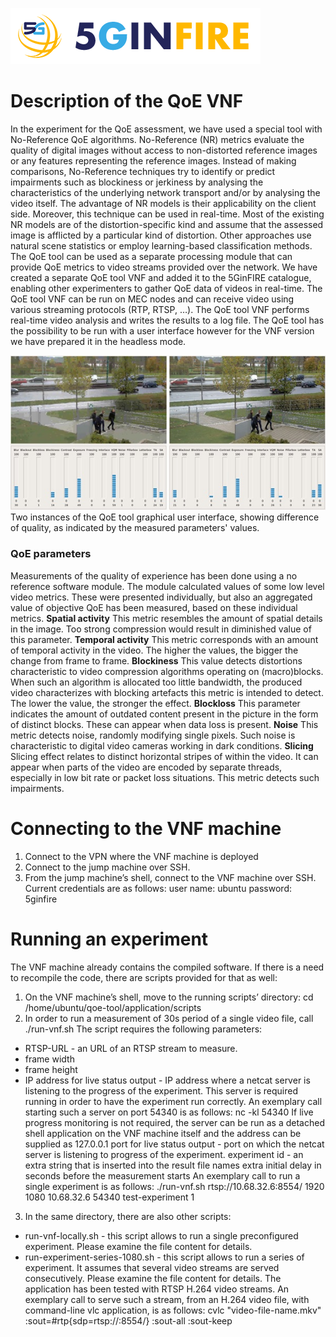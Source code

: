 <!-- TITLE: Robotview 5G -->
<!-- SUBTITLE: Using the RobotView5G QoE VNF -->
![5 Ginfire Logo 3](/uploads/5-ginfire-logo-3.png "5 Ginfire Logo 3")
# Description of the QoE VNF
In the experiment for the QoE assessment, we have used a special tool with No-Reference QoE algorithms. No-Reference (NR) metrics evaluate the quality of digital images without access to non-distorted reference images or any features representing the reference images. Instead of making comparisons, No-Reference techniques try to identify or predict impairments such as blockiness or jerkiness by analysing the characteristics of the underlying network transport and/or by analysing the video itself. The advantage of NR models is their applicability on the client side. Moreover, this technique can be used in real-time. Most of the existing NR models are of the distortion-specific kind and assume that the assessed image is afflicted by a particular kind of distortion. Other approaches use natural scene statistics or employ learning-based classification methods.
The QoE tool can be used as a separate processing module that can provide QoE metrics to video streams provided over the network. We have created a separate QoE tool VNF and added it to the 5GinFIRE catalogue, enabling other experimenters to gather QoE data of videos in real-time. The QoE tool VNF can be run on MEC nodes and can receive video using various streaming protocols (RTP, RTSP, …). The QoE tool VNF performs real-time video analysis and writes the results to a log file. The QoE tool has the possibility to be run with a user interface however for the VNF version we have prepared it in the headless mode.

![Robotview Pic 1](/uploads/robot-view-5-g/robotview-pic-1.jpg "Robotview Pic 1")
Two instances of the QoE tool graphical user interface, showing difference of quality, as indicated by the measured parameters' values.

### QoE parameters
Measurements of the quality of experience has been done using a no reference software module. The module calculated values of some low level video metrics. These were presented individually, but also an aggregated value of objective QoE has been measured, based on these individual metrics.
**Spatial activity**
This metric resembles the amount of spatial details in the image. Too strong compression would result in diminished value of this parameter.
**Temporal activity**
This metric corresponds with an amount of temporal activity in the video. The higher the values, the bigger the change from frame to frame.
**Blockiness**
This value detects distortions characteristic to video compression algorithms operating on (macro)blocks. When such an algorithm is allocated too little bandwidth, the produced video characterizes with blocking artefacts this metric is intended to detect. The lower the value, the stronger the effect.
**Blockloss**
This parameter indicates the amount of outdated content present in the picture in the form of distinct blocks. These can appear when data loss is present.
**Noise**
This metric detects noise, randomly modifying single pixels. Such noise is characteristic to digital video cameras working in dark conditions.
**Slicing**
Slicing effect relates to distinct horizontal stripes of within the video. It can appear when parts of the video are encoded by separate threads, especially in low bit rate or packet loss situations. This metric detects such impairments.

# Connecting to the VNF machine
1.	Connect to the VPN where the VNF machine is deployed
2.	Connect to the jump machine over SSH.
3.	From the jump machine’s shell, connect to the VNF machine over SSH. Current credentials are as follows:
	user name: ubuntu
	password: 5ginfire

# Running an experiment
The VNF machine already contains the compiled software. If there is a need to recompile the code, there are scripts provided for that as well:
1.	On the VNF machine’s shell, move to the running scripts’ directory:
cd /home/ubuntu/qoe-tool/application/scripts
2.	In order to run a measurement of 30s period of a single video file, call
./run-vnf.sh
The script requires the following parameters:
* RTSP-URL - an URL of an RTSP stream to measure.
* frame width
* frame height
* IP address for live status output - IP address where a netcat server is listening to the progress of the experiment. This server is required running in order to have the experiment run correctly. An exemplary call starting such a server on port 54340 is as follows:
nc -kl 54340
If live progress monitoring is not required, the server can be run as a detached shell application on the VNF machine itself and the address can be supplied as 127.0.0.1
port for live status output - port on which the netcat server is listening to progress of the experiment.
experiment id - an extra string that is inserted into the result file names
extra initial delay in seconds before the measurement starts
An exemplary call to run a single experiment is as follows:
./run-vnf.sh rtsp://10.68.32.6:8554/ 1920 1080 10.68.32.6 54340 test-experiment 1
3.	In the same directory, there are also other scripts:
* run-vnf-locally.sh - this script allows to run a single preconfigured experiment. Please examine the file content for details.
* run-experiment-series-1080.sh - this script allows to run a series of experiment. It assumes that several video streams are served consecutively. Please examine the file content for details.
The application has been tested with RTSP H.264 video streams. An exemplary call to serve such a stream, from an H.264 video file, with command-line vlc application, is as follows:
cvlc "video-file-name.mkv" :sout=#rtp{sdp=rtsp://:8554/} :sout-all :sout-keep

